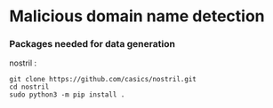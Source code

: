 # Malicious domain name detection

### Packages needed for data generation
nostril :
```
git clone https://github.com/casics/nostril.git
cd nostril
sudo python3 -m pip install .
```

